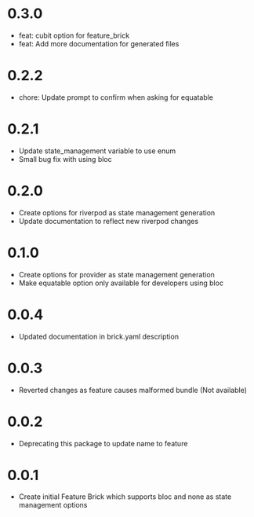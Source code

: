 # 0.3.0

- feat: cubit option for feature_brick
- feat: Add more documentation for generated files

# 0.2.2

- chore: Update prompt to confirm when asking for equatable

# 0.2.1

- Update state_management variable to use enum
- Small bug fix with using bloc

# 0.2.0

- Create options for riverpod as state management generation
- Update documentation to reflect new riverpod changes

# 0.1.0

- Create options for provider as state management generation
- Make equatable option only available for developers using bloc

# 0.0.4

- Updated documentation in brick.yaml description

# 0.0.3

- Reverted changes as feature causes malformed bundle (Not available)

# 0.0.2

- Deprecating this package to update name to feature

# 0.0.1

- Create initial Feature Brick which supports bloc and none as state management options

